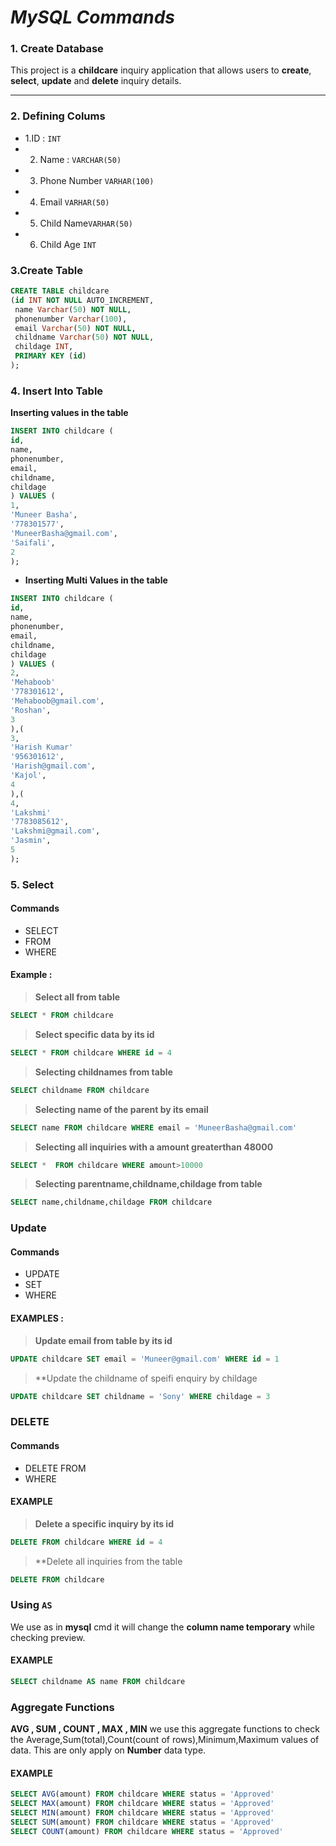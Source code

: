 # *MySQL Commands*

### 1. Create Database

This project is a **childcare** inquiry  application that allows users to **create**, **select**, **update** and **delete** inquiry details.
***
### 2. Defining Colums
 
 - 1.ID : `INT`
 - 2. Name : `VARCHAR(50)`
 - 3. Phone Number `VARHAR(100)`
 - 4. Email `VARHAR(50)`
 - 5. Child Name`VARHAR(50)`
 - 6. Child Age `INT`
 
### 3.Create Table
```sql
CREATE TABLE childcare
(id INT NOT NULL AUTO_INCREMENT,
 name Varchar(50) NOT NULL,
 phonenumber Varchar(100),
 email Varchar(50) NOT NULL,
 childname Varchar(50) NOT NULL,
 childage INT,
 PRIMARY KEY (id)
);
```

### 4. Insert Into Table

**Inserting values in the table**

```sql
INSERT INTO childcare (
id,
name,
phonenumber,
email,
childname,
childage
) VALUES (
1,
'Muneer Basha',
'778301577',
'MuneerBasha@gmail.com',
'Saifali',
2
);
```
 - **Inserting Multi Values in the table**
 
 ```sql
 INSERT INTO childcare (
 id,
name,
phonenumber,
email,
childname,
childage
) VALUES (
2,
'Mehaboob'
'778301612',
'Mehaboob@gmail.com',
'Roshan',
3
),(
3,
'Harish Kumar'
'956301612',
'Harish@gmail.com',
'Kajol',
4
),(
4,
'Lakshmi'
'7783085612',
'Lakshmi@gmail.com',
'Jasmin',
5
);
 ```
### 5. Select

#### Commands

- SELECT
- FROM 
- WHERE

#### Example :

> **Select all from table**

```sql
SELECT * FROM childcare
```
> **Select specific data by its id**

```sql
SELECT * FROM childcare WHERE id = 4
```
> **Selecting childnames from table**
```sql
SELECT childname FROM childcare
```
> **Selecting name of the parent by its email**

```sql
SELECT name FROM childcare WHERE email = 'MuneerBasha@gmail.com'
```


> **Selecting all inquiries with a  amount greaterthan 48000**

```sql
SELECT *  FROM childcare WHERE amount>10000
```
> **Selecting parentname,childname,childage from table**

```sql
SELECT name,childname,childage FROM childcare
```
### Update

#### Commands

- UPDATE
- SET
- WHERE
#### EXAMPLES :

> **Update email from table by its id**

```sql
UPDATE childcare SET email = 'Muneer@gmail.com' WHERE id = 1
```

> **Update the childname of speifi enquiry by childage

```sql
UPDATE childcare SET childname = 'Sony' WHERE childage = 3
```

### DELETE

#### Commands 

- DELETE FROM
- WHERE

#### EXAMPLE

> **Delete a specific inquiry by its id**

```sql
DELETE FROM childcare WHERE id = 4 
```

> **Delete all inquiries from the table

```sql
DELETE FROM childcare
```
### Using `AS`

We use as in **mysql** cmd it will change the **column name temporary** while checking preview.

#### EXAMPLE

```sql 
SELECT childname AS name FROM childcare 
```

### Aggregate Functions

**AVG , SUM , COUNT , MAX , MIN** we use this aggregate functions to check the Average,Sum(total),Count(count of rows),Minimum,Maximum values of data.
This are only apply on **Number** data type.

#### EXAMPLE

```sql
SELECT AVG(amount) FROM childcare WHERE status = 'Approved'
SELECT MAX(amount) FROM childcare WHERE status = 'Approved'
SELECT MIN(amount) FROM childcare WHERE status = 'Approved'
SELECT SUM(amount) FROM childcare WHERE status = 'Approved'
SELECT COUNT(amount) FROM childcare WHERE status = 'Approved'
```
